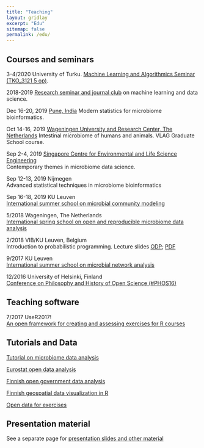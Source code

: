 ```yaml
---
title: "Teaching"
layout: gridlay
excerpt: "Edu"
sitemap: false
permalink: /edu/
---
```



<!--My teaching activities focus on modern statistical data analysis, and its applications in life sciences and digital humanities. This includes in particular in modern theory, methods and applications of modern statistical data analysis, machine learning, probabilistic programming and artificial intelligence (AI). The main application areas include functional genomics, microbial ecology of the human body, large population cohort studies, computational history, open research software, and open science.-->



Courses and seminars
---------------------

3-4/2020 University of Turku. [Machine Learning and Algorithmics Seminar (TKO_3121 5 op)](https://opas.peppi.utu.fi/fi/opintojakso/TKO_3121/3255). 

2018-2019 [Research seminar and journal club](../seminar/) on machine learning and data science.

Dec 16-20, 2019 [Pune, India](https://pbs.twimg.com/media/D-cRz8YUYAEuzNj.jpg)
Modern statistics for microbiome bioinformatics.

Oct 14-16, 2019 [Wageningen University and Research Center, The Netherlands](https://www.vlaggraduateschool.nl/nl/cursus/IMHA19.htm#tab0)
Intestinal microbiome of humans and animals. VLAG Graduate School course.

Sep 2-4, 2019 [Singapore Centre for Environmental and Life Science Engineering](http://www.scelse.sg/)  
Contemporary themes in microbiome data science.

Sep 12-13, 2019 Nijmegen  
Advanced statistical techniques in microbiome bioinformatics

Sep 16-18, 2019 KU Leuven  
[International summer school on microbial community modeling](http://psbweb05.psb.ugent.be/conet/microbemodelschool/index.php)

5/2018 Wageningen, The Netherlands  
[International spring school on open and reproducible microbiome data analysis](https://mibwurrepo.github.io/OPEN-REPRODUCIBLE-MICROBIOME-DATA-ANALYSIS-2018/) 

2/2018 VIB/KU Leuven, Belgium  
Introduction to probabilistic programming.
Lecture slides [ODP](https://github.com/openresearchlabs/openresearchlabs.github.io/tree/master/publications/publications/slides/20180226-rstan-VIB.odp); [PDF](https://github.com/openresearchlabs/openresearchlabs.github.io/tree/master/publications/publications/slides/20180226-rstan-VIB.pdf)

9/2017 KU Leuven  
[International summer school on microbial network analysis](http://psbweb05.psb.ugent.be/conet/econetschool/index.php)

12/2016 University of Helsinki, Finland  
[Conference on Philosophy and History of Open Science (#PHOS16)](https://www.helsinki.fi/en/researchgroups/helsinki-digital-humanities/phos16-conference)

<!--Further courses in the past on high-throughput bioinformatics,
high-throughput sequencing, prior knowledge and background data in
computational inference, data fusion in bioinformatics.-->



Teaching software
-----

7/2017 UseR2017!  
[An open framework for creating and assessing exercises for R courses](https://ropengov.github.io/edu/)


Tutorials and Data
---------------------

[Tutorial on microbiome data analysis](https://microbiome.github.io/microbiome)  

[Eurostat open data analysis](https://github.com/rOpenGov/eurostat/blob/master/vignettes/eurostat_tutorial.md)

[Finnish open government data analysis](https://github.com/rOpenGov/sorvi/blob/master/vignettes/sorvi_tutorial.md)

[Finnish geospatial data visualization in R](https://github.com/rOpenGov/gisfin/blob/master/vignettes/gisfin_tutorial.md)

[Open data for exercises](../data/) 



Presentation material
-----

See a separate page for [presentation slides and other material](../media/)


<!--
Supervised theses and assignments
=================================
**Screening of functional copy number changes with dependency models** Olli-Pekka Huovilainen, 2010 (M.Sc. thesis; in Finnish).  
**Modeling cancer-associated transcriptional responses in cell-biological networks**. Ossi Koivistoinen, 2010 (M.Sc. thesis).  
**Meta-analysis in gene expression studies** Maija Nevala, 2008 (B.Sc. thesis; in Finnish)  
**Data fusion in functional genomics: investigating gene expression across leukemia subtypes** Jyry Suvilehto, 2007  (B.Sc. thesis; in Finnish)  
**Accelerated Variational Dirichlet Process Gaussian Mixture Models** Ant&oacute;nio Gusm&atilde;o, 2009 (Special assignment)  
**Canonical correlation analysis for studying dependencies in gene expression between man and mouse** Atte Saarela, 2007 (special assignment)
-->



